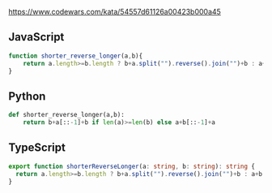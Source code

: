 https://www.codewars.com/kata/54557d61126a00423b000a45

## JavaScript
```js
function shorter_reverse_longer(a,b){
    return a.length>=b.length ? b+a.split("").reverse().join("")+b : a+b.split("").reverse().join("")+a
}
```

## Python
```python
def shorter_reverse_longer(a,b):
    return b+a[::-1]+b if len(a)>=len(b) else a+b[::-1]+a
```

## TypeScript
```ts
export function shorterReverseLonger(a: string, b: string): string {
  return a.length>=b.length ? b+a.split("").reverse().join("")+b : a+b.split("").reverse().join("")+a
}
```